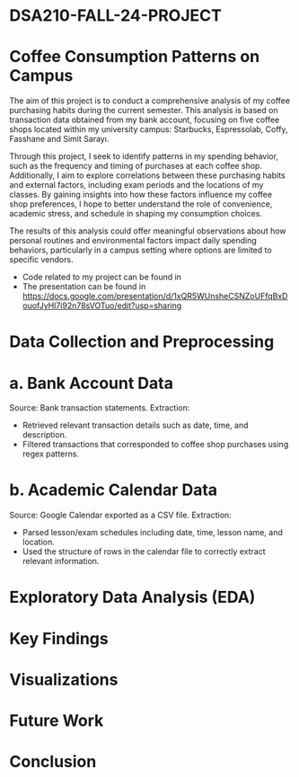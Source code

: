 # DSA210-FALL-24-PROJECT

# Coffee Consumption Patterns on Campus

The aim of this project is to conduct a comprehensive analysis of my coffee purchasing habits during the current semester. This analysis is based on transaction data obtained from my bank account, focusing on five coffee shops located within my university campus: Starbucks, Espressolab, Coffy, Fasshane and Simit Sarayı.

Through this project, I seek to identify patterns in my spending behavior, such as the frequency and timing of purchases at each coffee shop. Additionally, I aim to explore correlations between these purchasing habits and external factors, including exam periods and the locations of my classes. By gaining insights into how these factors influence my coffee shop preferences, I hope to better understand the role of convenience, academic stress, and schedule in shaping my consumption choices.

The results of this analysis could offer meaningful observations about how personal routines and environmental factors impact daily spending behaviors, particularly in a campus setting where options are limited to specific vendors.

- Code related to my project can be found in
- The presentation can be found in https://docs.google.com/presentation/d/1xQR5WUnsheCSNZoUFfqBxDouofJyHl7i92n78sVOTuo/edit?usp=sharing

# Data Collection and Preprocessing

# a. Bank Account Data
Source: Bank transaction statements.
Extraction:
- Retrieved relevant transaction details such as date, time, and description.
- Filtered transactions that corresponded to coffee shop purchases using regex patterns.
# b. Academic Calendar Data
Source: Google Calendar exported as a CSV file.
Extraction:
- Parsed lesson/exam schedules including date, time, lesson name, and location.
- Used the structure of rows in the calendar file to correctly extract relevant information.

# Exploratory Data Analysis (EDA)

# Key Findings

# Visualizations

# Future Work

# Conclusion 
